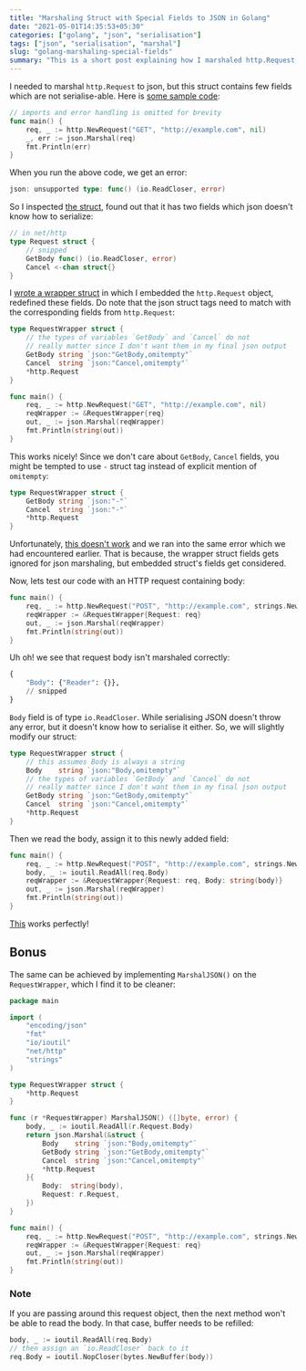 ```yaml
---
title: "Marshaling Struct with Special Fields to JSON in Golang"
date: "2021-05-01T14:35:53+05:30"
categories: ["golang", "json", "serialisation"]
tags: ["json", "serialisation", "marshal"]
slug: "golang-marshaling-special-fields"
summary: "This is a short post explaining how I marshaled http.Request into json"
---
```


I needed to marshal `http.Request` to json, but this struct contains few fields which are not serialise-able. Here is [some sample code](https://play.golang.org/p/CTIQXEUnxfn):

```go 
// imports and error handling is omitted for brevity
func main() {
    req, _ := http.NewRequest("GET", "http://example.com", nil)
    _, err := json.Marshal(req)
    fmt.Println(err)
}
```

When you run the above code, we get an error:

```go
json: unsupported type: func() (io.ReadCloser, error)
```

So I inspected [the struct](https://golang.org/pkg/net/http/#Request), found out that it has two fields which json doesn't know how to serialize:

```go
// in net/http
type Request struct {
    // snipped
    GetBody func() (io.ReadCloser, error)
    Cancel <-chan struct{}
}
```

I [wrote a wrapper struct](https://play.golang.org/p/YfT5XOuHAu2) in which I embedded the `http.Request` object, redefined these fields. Do note that the json struct tags need to match with the corresponding fields from `http.Request`:

```go
type RequestWrapper struct {
    // the types of variables `GetBody` and `Cancel` do not
    // really matter since I don't want them in my final json output
    GetBody string `json:"GetBody,omitempty"`
    Cancel  string `json:"Cancel,omitempty"`
    *http.Request
}

func main() {
    req, _ := http.NewRequest("GET", "http://example.com", nil)
    reqWrapper := &RequestWrapper{req}
    out, _ := json.Marshal(reqWrapper)
    fmt.Println(string(out))
}
```

This works nicely! Since we don't care about `GetBody`, `Cancel` fields, you might be tempted to use `-` struct tag instead of explicit mention of `omitempty`:

```go
type RequestWrapper struct {
    GetBody string `json:"-"`
    Cancel  string `json:"-"`
    *http.Request
}
```

Unfortunately, [this doesn't work](https://play.golang.org/p/HG2k8CdlU5_p) and we ran into the same error which we had encountered earlier. That is because, the wrapper struct fields gets ignored for json marshaling, but embedded struct's fields get considered.

Now, lets test our code with an HTTP request containing body:

```go
func main() {
    req, _ := http.NewRequest("POST", "http://example.com", strings.NewReader("Hello, World!"))
    reqWrapper := &RequestWrapper{Request: req}
    out, _ := json.Marshal(reqWrapper)
    fmt.Println(string(out))
}
```

Uh oh! we see that request body isn't marshaled correctly:

```python
{
    "Body": {"Reader": {}},
    // snipped
}
```

`Body` field is of type `io.ReadCloser`. While serialising JSON doesn't throw any error, but it doesn't know how to serialise it either. So, we will slightly modify our struct:


```go
type RequestWrapper struct {
    // this assumes Body is always a string
    Body    string `json:"Body,omitempty"`
    // the types of variables `GetBody` and `Cancel` do not
    // really matter since I don't want them in my final json output
    GetBody string `json:"GetBody,omitempty"`
    Cancel  string `json:"Cancel,omitempty"`
    *http.Request
}
```

Then we read the body, assign it to this newly added field:

```go
func main() {
    req, _ := http.NewRequest("POST", "http://example.com", strings.NewReader("Hello, World!"))
    body, _ := ioutil.ReadAll(req.Body)
    reqWrapper := &RequestWrapper{Request: req, Body: string(body)}
    out, _ := json.Marshal(reqWrapper)
    fmt.Println(string(out))
}
```

[This](https://play.golang.org/p/hR8p27oGs_E) works perfectly!

## Bonus

The same can be achieved by implementing `MarshalJSON()` on the `RequestWrapper`, which I find it to be cleaner:

```go
package main

import (
    "encoding/json"
    "fmt"
    "io/ioutil"
    "net/http"
    "strings"
)

type RequestWrapper struct {
    *http.Request
}

func (r *RequestWrapper) MarshalJSON() ([]byte, error) {
    body, _ := ioutil.ReadAll(r.Request.Body)
    return json.Marshal(&struct {
        Body    string `json:"Body,omitempty"`
        GetBody string `json:"GetBody,omitempty"`
        Cancel  string `json:"Cancel,omitempty"`
        *http.Request
    }{
        Body:  string(body),
        Request: r.Request,
    })
}

func main() {
    req, _ := http.NewRequest("POST", "http://example.com", strings.NewReader("Hello, World!"))
    reqWrapper := &RequestWrapper{Request: req}
    out, _ := json.Marshal(reqWrapper)
    fmt.Println(string(out))
}
```

### Note

If you are passing around this request object, then the next method won't be able to read the body. In that case, buffer needs to be refilled:

```go
body, _ := ioutil.ReadAll(req.Body)
// then assign an `io.ReadCloser` back to it
req.Body = ioutil.NopCloser(bytes.NewBuffer(body))
```
